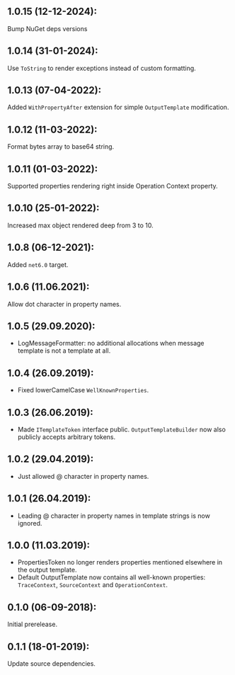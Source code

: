## 1.0.15 (12-12-2024): 

Bump NuGet deps versions

## 1.0.14 (31-01-2024):

Use `ToString` to render exceptions instead of custom formatting.

## 1.0.13 (07-04-2022):

Added `WithPropertyAfter` extension for simple `OutputTemplate` modification.

## 1.0.12 (11-03-2022):

Format bytes array to base64 string.

## 1.0.11 (01-03-2022):

Supported properties rendering right inside Operation Context property.

## 1.0.10 (25-01-2022):

Increased max object rendered deep from 3 to 10.

## 1.0.8 (06-12-2021):

Added `net6.0` target.

## 1.0.6 (11.06.2021):

Allow dot character in property names.

## 1.0.5 (29.09.2020):

* LogMessageFormatter: no additional allocations when message template is not a template at all.

## 1.0.4 (26.09.2019):

* Fixed lowerCamelCase `WellKnownProperties`.

## 1.0.3 (26.06.2019):

* Made `ITemplateToken` interface public. `OutputTemplateBuilder` now also publicly accepts arbitrary tokens.

## 1.0.2 (29.04.2019):

* Just allowed @ character in property names.

## 1.0.1 (26.04.2019):

* Leading @ character in property names in template strings is now ignored.

## 1.0.0 (11.03.2019):

* PropertiesToken no longer renders properties mentioned elsewhere in the output template.
* Default OutputTemplate now contains all well-known properties: `TraceContext`, `SourceContext` and `OperationContext`.

## 0.1.0 (06-09-2018): 

Initial prerelease.

## 0.1.1 (18-01-2019):

Update source dependencies.
